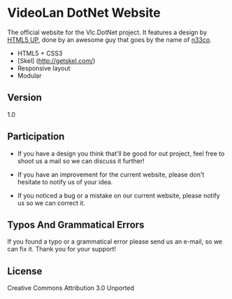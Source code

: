 VideoLan DotNet Website
=========

The official website for the Vlc.DotNet project. It features a design by [HTML5 UP](http://html5up.net/), done by an awesome guy that goes by the name of [n33co](http://twitter.com/n33co).

- HTML5 + CSS3
- [Skel] (http://getskel.com/)
- Responsive layout
- Modular

Version
----

1.0

Participation
--------------

- If you have a design you think that'll be good for out project, feel free to shoot us a mail so we can discuss it further!

- If you have an improvement for the current website, please don't hesitate to notify us of your idea.

- If you noticed a bug or a mistake on our current website, please notify us so we can correct it.

Typos And Grammatical Errors
--------------

If you found a typo or a grammatical error please send us an e-mail, so we can fix it. Thank you for your support!

License
----

Creative Commons Attribution 3.0 Unported
